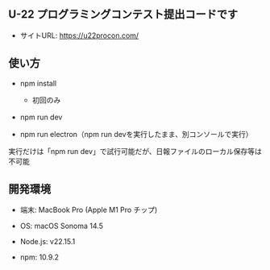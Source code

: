 ## U-22 プログラミングコンテスト提出コードです
- サイトURL: https://u22procon.com/

## 使い方
- npm install
    - 初回のみ 

- npm run dev　

- npm run electron（npm run devを実行したまま、別コンソールで実行）

実行だけは「npm run dev」で試行可能だが、日報ファイルのローカル保存等は不可能


## 開発環境
- 端末: MacBook Pro (Apple M1 Pro チップ)

- OS: macOS Sonoma 14.5

- Node.js: v22.15.1

- npm: 10.9.2